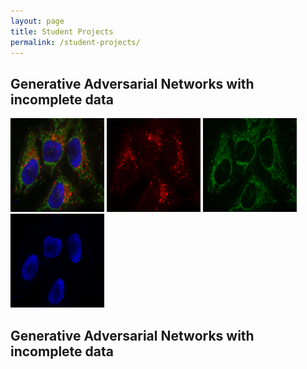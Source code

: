 ```yaml
---
layout: page
title: Student Projects
permalink: /student-projects/
---
```



Generative Adversarial Networks with incomplete data
------------------------
<img src="/assets/student-projects/rgb.png" width="150px" height="150"> <img src="/assets/student-projects/red.png" width="150px" height="150"> <img src="/assets/student-projects/green.png" width="150px" height="150"> <img src="/assets/student-projects/blue.png" width="150px" height="150">

Generative Adversarial Networks with incomplete data
------------------------




